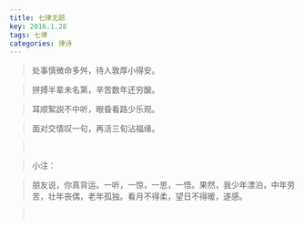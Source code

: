 ```yaml
---
title: 七律无题
key: 2016.1.28
tags: 七律
categories: 律诗
---
```


<blockquote class="blockquote-center">处事慎微命多舛，待人敦厚小得安。
</blockquote>
<blockquote class="blockquote-center">拼搏半辈未名第，辛苦数年还穷酸。
</blockquote>
<blockquote class="blockquote-center">耳顺絮説不中听，眼昏看路少乐观。
</blockquote>
<blockquote class="blockquote-center">面对交情叹一句，再活三旬沾福缘。
</blockquote>
<blockquote class="blockquote-center"></br>
</blockquote>
<blockquote class="blockquote-center">小注：
</blockquote>
<blockquote class="blockquote-center">朋友说，你真背运。一听，一惊，一思，一悟。果然，我少年漂泊，中年劳苦，壮年丧偶，老年孤独。看月不得柔，望日不得暖，遂感。
</blockquote>
<blockquote class="blockquote-center"></br>
</blockquote>
